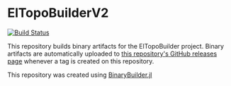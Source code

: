# ElTopoBuilderV2

[![Build Status](https://travis-ci.org/akels/ElTopoBuilderV2.svg?branch=master)](https://travis-ci.org/akels/ElTopoBuilder)

This repository builds binary artifacts for the ElTopoBuilder project. Binary artifacts are automatically uploaded to
[this repository's GitHub releases page](https://github.com/akels/ElTopoBuilder/releases) whenever a tag is created
on this repository.

This repository was created using [BinaryBuilder.jl](https://github.com/JuliaPackaging/BinaryBuilder.jl)
